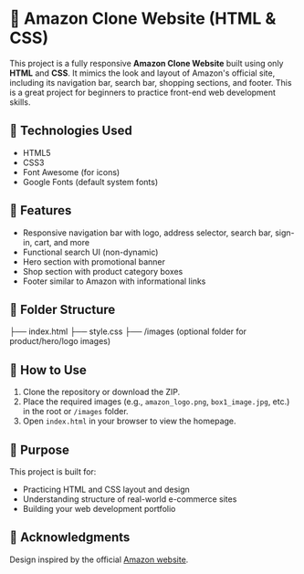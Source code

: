 # 🛒 Amazon Clone Website (HTML & CSS)

This project is a fully responsive **Amazon Clone Website** built using only **HTML** and **CSS**. It mimics the look and layout of Amazon's official site, including its navigation bar, search bar, shopping sections, and footer. This is a great project for beginners to practice front-end web development skills.


## 🧰 Technologies Used

- HTML5
- CSS3
- Font Awesome (for icons)
- Google Fonts (default system fonts)


## 🚀 Features

- Responsive navigation bar with logo, address selector, search bar, sign-in, cart, and more
- Functional search UI (non-dynamic)
- Hero section with promotional banner
- Shop section with product category boxes
- Footer similar to Amazon with informational links


## 📁 Folder Structure
├── index.html
├── style.css
├── /images (optional folder for product/hero/logo images)



## 📌 How to Use

1. Clone the repository or download the ZIP.
2. Place the required images (e.g., `amazon_logo.png`, `box1_image.jpg`, etc.) in the root or `/images` folder.
3. Open `index.html` in your browser to view the homepage.


## 🎯 Purpose

This project is built for:
- Practicing HTML and CSS layout and design
- Understanding structure of real-world e-commerce sites
- Building your web development portfolio


## 🙌 Acknowledgments

Design inspired by the official [Amazon website](https://www.amazon.com).

